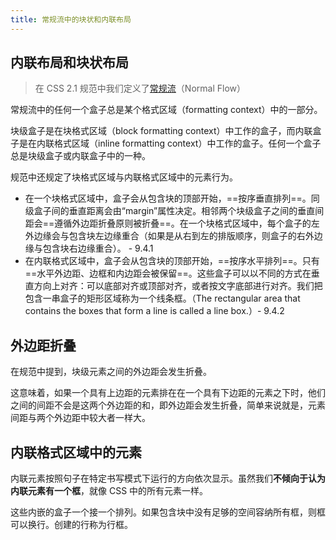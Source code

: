 ```yaml
---
title: 常规流中的块状和内联布局
---
```


## 内联布局和块状布局

> 在 CSS 2.1 规范中我们定义了[常规流](https://www.w3.org/TR/CSS2/visuren.html#normal-flow)（Normal Flow）

常规流中的任何一个盒子总是某个格式区域（formatting context）中的一部分。

块级盒子是在块格式区域（block formatting context）中工作的盒子，而内联盒子是在内联格式区域（inline formatting context）中工作的盒子。任何一个盒子总是块级盒子或内联盒子中的一种。

规范中还规定了块格式区域与内联格式区域中的元素行为。

- 在一个块格式区域中，盒子会从包含块的顶部开始，==按序垂直排列==。同级盒子间的垂直距离会由“margin”属性决定。相邻两个块级盒子之间的垂直间距会==遵循外边距折叠原则被折叠==。在一个块格式区域中，每个盒子的左外边缘会与包含块左边缘重合（如果是从右到左的排版顺序，则盒子的右外边缘与包含块右边缘重合）。 - 9.4.1
- 在内联格式区域中，盒子会从包含块的顶部开始，==按序水平排列==。只有==水平外边距、边框和内边距会被保留==。这些盒子可以以不同的方式在垂直方向上对齐：可以底部对齐或顶部对齐，或者按文字底部进行对齐。我们把包含一串盒子的矩形区域称为一个线条框。（The rectangular area that contains the boxes that form a line is called a line box.）- 9.4.2

## 外边距折叠

在规范中提到，块级元素之间的外边距会发生折叠。

这意味着，如果一个具有上边距的元素排在在一个具有下边距的元素之下时，他们之间的间距不会是这两个外边距的和，即外边距会发生折叠，简单来说就是，元素间距与两个外边距中较大者一样大。

## 内联格式区域中的元素

内联元素按照句子在特定书写模式下运行的方向依次显示。虽然我们**不倾向于认为内联元素有一个框**，就像 CSS 中的所有元素一样。

这些内嵌的盒子一个接一个排列。如果包含块中没有足够的空间容纳所有框，则框可以换行。创建的行称为行框。
